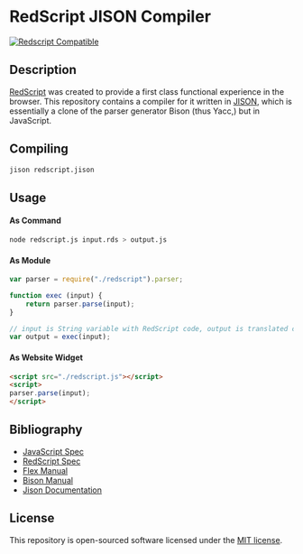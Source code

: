 # RedScript JISON Compiler

[![Redscript Compatible](https://img.shields.io/badge/redscript-compatible-cb0012.svg)][1]

## Description

[RedScript][1] was created to provide a first class functional experience in the browser. This repository contains a compiler for it written in [JISON][2], which is essentially a clone of the parser generator Bison (thus Yacc,) but in JavaScript.

## Compiling

```sh
jison redscript.jison
```

## Usage

#### As Command

```sh
node redscript.js input.rds > output.js
```

#### As Module

```js
var parser = require("./redscript").parser;

function exec (input) {
    return parser.parse(input);
}

// input is String variable with RedScript code, output is translated code to JavaScript
var output = exec(input);
```

#### As Website Widget

```html
<script src="./redscript.js"></script>
<script>
parser.parse(input);
</script>
```

## Bibliography

- [JavaScript Spec][4]
- [RedScript Spec][5]
- [Flex Manual][6]
- [Bison Manual][7]
- [Jison Documentation][8]

## License

This repository is open-sourced software licensed under the [MIT license][3].

[1]: https://github.com/AdamBrodzinski/RedScript
[2]: http://zaach.github.io/jison
[3]: http://opensource.org/licenses/MIT
[4]: https://github.com/khelle/redscript-compiler/blob/master/spec/js-spec.pdf
[5]: https://github.com/khelle/redscript-compiler/blob/master/spec/rds-spec.html
[6]: http://dinosaur.compilertools.net/flex/index.html
[7]: http://dinosaur.compilertools.net/bison/index.html
[8]: http://zaach.github.io/jison/docs
